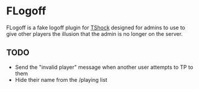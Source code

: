 ﻿# FLogoff

FLogoff is a fake logoff plugin for [TShock](https://github.com/Pryaxis/TShock) designed for admins to use to give other players the illusion that the admin is no longer on the server.


## TODO
* Send the "invalid player" message when another user attempts to TP to them
* Hide their name from the /playing list